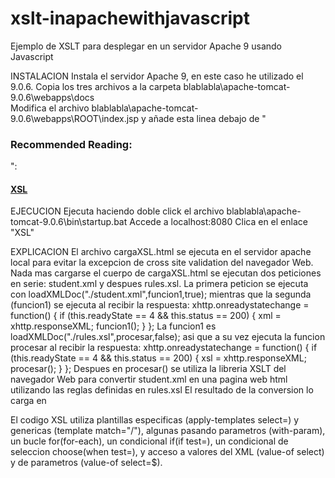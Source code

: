 # xslt-inapachewithjavascript
Ejemplo de XSLT para desplegar en un servidor Apache 9 usando Javascript

INSTALACION
Instala el servidor Apache 9, en este caso he utilizado el 9.0.6.
Copia los tres archivos a la carpeta blablabla\apache-tomcat-9.0.6\webapps\docs\
Modifica el archivo blablabla\apache-tomcat-9.0.6\webapps\ROOT\index.jsp
y añade esta linea debajo de "<h3>Recommended Reading:</h3>":
<h4><a href="${tomcatDocUrl}cargaXSL.html">XSL</a></h4>

EJECUCION
Ejecuta haciendo doble click el archivo blablabla\apache-tomcat-9.0.6\bin\startup.bat
Accede a localhost:8080
Clica en el enlace "XSL"

EXPLICACION
El archivo cargaXSL.html se ejecuta en el servidor apache local para evitar la excepcion de cross site validation del navegador Web.
Nada mas cargarse el cuerpo de cargaXSL.html se ejecutan dos peticiones en serie: student.xml y despues rules.xsl.
La primera peticion se ejecuta con loadXMLDoc("./student.xml",funcion1,true); mientras que la segunda (funcion1) se ejecuta al recibir la respuesta:
xhttp.onreadystatechange = function() {
			if (this.readyState == 4 && this.status == 200) {
				xml = xhttp.responseXML;
				funcion1();
			}
		};
La funcion1 es loadXMLDoc("./rules.xsl",procesar,false); asi que a su vez ejecuta la funcion procesar al recibir la respuesta:
xhttp.onreadystatechange = function() {
			if (this.readyState == 4 && this.status == 200) {
				xsl = xhttp.responseXML;
				procesar();
			}
		};
Despues en procesar() se utiliza la libreria XSLT del navegador Web para convertir student.xml en una pagina web html utilizando las reglas definidas en rules.xsl
El resultado de la conversion lo carga en <div id="example" />
El codigo XSL utiliza plantillas especificas (apply-templates select=) y genericas (template match="/"), algunas pasando parametros (with-param), un bucle for(for-each), un condicional if(if test=), un condicional de seleccion choose(when test=), y acceso a valores del XML (value-of select) y de parametros (value-of select=$).
